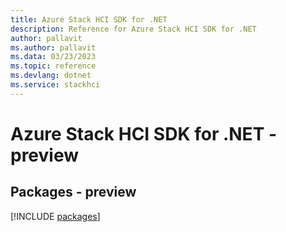 ```yaml
---
title: Azure Stack HCI SDK for .NET
description: Reference for Azure Stack HCI SDK for .NET
author: pallavit
ms.author: pallavit
ms.data: 03/23/2023
ms.topic: reference
ms.devlang: dotnet
ms.service: stackhci
---
```

# Azure Stack HCI SDK for .NET - preview
## Packages - preview
[!INCLUDE [packages](stack-hci-index.md)]
